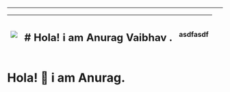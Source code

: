 ***
|![](https://c.tenor.com/aAZuw0Z8VWgAAAAM/hello-cat.gif)| <h2># Hola! i am Anurag Vaibhav .</h2>|asdfasdf|
|---|-:|---|



# Hola! 👋 i am  Anurag. 
<br>
<!--
**itisianurag/itisianurag** is a ✨ _special_ ✨ repository because its `README.md` (this file) appears on your GitHub profile.

Here are some ideas to get you started:

- 🔭 I’m currently working on ...
- 🌱 I’m currently learning ...
- 👯 I’m looking to collaborate on ...
- 🤔 I’m looking for help with ...
- 💬 Ask me about ...
- 📫 How to reach me: ...
- 😄 Pronouns: ...
- ⚡ Fun fact: ...
-->
